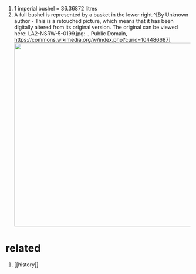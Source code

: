 1. 1 imperial bushel = 36.36872 litres
2. A full bushel is represented by a basket in the lower right.^[By Unknown author - This is a retouched picture, which means that it has been digitally altered from its original version. The original can be viewed here: LA2-NSRW-5-0199.jpg: ., Public Domain, https://commons.wikimedia.org/w/index.php?curid=104486687]
	<img src="https://upload.wikimedia.org/wikipedia/commons/7/71/LA2-NSRW-5-0199.svg" width="500" />
	
# related
1. [[history]]